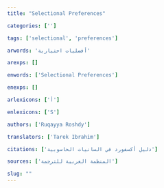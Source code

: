 ```yaml
---
title: "Selectional Preferences"

categories: ['']

tags: ['selectional', 'preferences']

arwords: 'أفضليات اختيارية'

arexps: []

enwords: ['Selectional Preferences']

enexps: []

arlexicons: ['أ']

enlexicons: ['S']

authors: ['Ruqayya Roshdy']

translators: ['Tarek Ibrahim']

citations: ['دليل أكسفورد في السانيات الحاسوبية']

sources: ['المنظمة العربية للترجمة']

slug: ""
---
```

